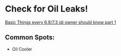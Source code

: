 # Check for Oil Leaks!
[Basic Things every 6.9/7.3 idi owner should know part 1](https://youtu.be/chuMsliqRcM?t=267)

## Common Spots:
- Oil Cooler
